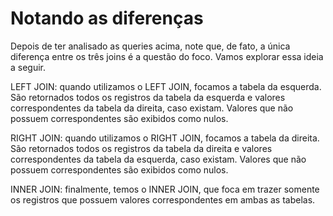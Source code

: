 # Notando as diferenças

Depois de ter analisado as queries acima, note que, de fato, a única diferença entre os três joins é a questão do foco. Vamos explorar essa ideia a seguir.

LEFT JOIN: quando utilizamos o LEFT JOIN, focamos a tabela da esquerda. São retornados todos os registros da tabela da esquerda e valores correspondentes da tabela da direita, caso existam. Valores que não possuem correspondentes são exibidos como nulos.

RIGHT JOIN: quando utilizamos o RIGHT JOIN, focamos a tabela da direita. São retornados todos os registros da tabela da direita e valores correspondentes da tabela da esquerda, caso existam. Valores que não possuem correspondentes são exibidos como nulos.

INNER JOIN: finalmente, temos o INNER JOIN, que foca em trazer somente os registros que possuem valores correspondentes em ambas as tabelas.


